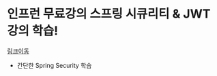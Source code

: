 <h1>인프런 무료강의 스프링 시큐리티 & JWT 강의 학습!</h1>
<a href="https://www.inflearn.com/course/%EC%8A%A4%ED%94%84%EB%A7%81%EB%B6%80%ED%8A%B8-%EC%8B%9C%ED%81%90%EB%A6%AC%ED%8B%B0/dashboard">링크이동</a>

<ul>
  <li> 간단한 Spring Security 학습</li>
</ul>
